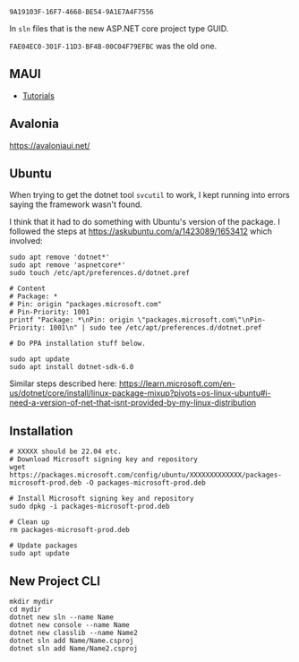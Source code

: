 `9A19103F-16F7-4668-BE54-9A1E7A4F7556`

In `sln` files that is the new ASP.NET core project type GUID.

`FAE04EC0-301F-11D3-BF4B-00C04F79EFBC` was the old one.


## MAUI

- [Tutorials](https://learn.microsoft.com/en-us/training/paths/build-apps-with-dotnet-maui/?WT.mc_id=dotnet-35129-website)


## Avalonia

<https://avaloniaui.net/>

## Ubuntu

When trying to get the dotnet tool `svcutil` to work, I kept running into errors saying the framework wasn't found.

I think that it had to do something with Ubuntu's version of the package.
I followed the steps at <https://askubuntu.com/a/1423089/1653412> which involved:

```
sudo apt remove 'dotnet*'
sudo apt remove 'aspnetcore*'
sudo touch /etc/apt/preferences.d/dotnet.pref

# Content
# Package: *
# Pin: origin "packages.microsoft.com"
# Pin-Priority: 1001
printf "Package: *\nPin: origin \"packages.microsoft.com\"\nPin-Priority: 1001\n" | sudo tee /etc/apt/preferences.d/dotnet.pref

# Do PPA installation stuff below.

sudo apt update
sudo apt install dotnet-sdk-6.0
```

Similar steps described here:
<https://learn.microsoft.com/en-us/dotnet/core/install/linux-package-mixup?pivots=os-linux-ubuntu#i-need-a-version-of-net-that-isnt-provided-by-my-linux-distribution>


## Installation

```
# XXXXX should be 22.04 etc.
# Download Microsoft signing key and repository
wget https://packages.microsoft.com/config/ubuntu/XXXXXXXXXXXXX/packages-microsoft-prod.deb -O packages-microsoft-prod.deb

# Install Microsoft signing key and repository
sudo dpkg -i packages-microsoft-prod.deb

# Clean up
rm packages-microsoft-prod.deb

# Update packages
sudo apt update
```


## New Project CLI

```
mkdir mydir
cd mydir
dotnet new sln --name Name
dotnet new console --name Name
dotnet new classlib --name Name2
dotnet sln add Name/Name.csproj
dotnet sln add Name/Name2.csproj
```
